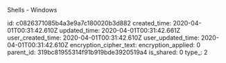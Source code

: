 Shells - Windows

id: c0826371085b4a3e9a7c180020b3d882
created_time: 2020-04-01T00:31:42.610Z
updated_time: 2020-04-01T00:31:42.661Z
user_created_time: 2020-04-01T00:31:42.610Z
user_updated_time: 2020-04-01T00:31:42.610Z
encryption_cipher_text: 
encryption_applied: 0
parent_id: 319bc81955314f91b919bde3920519a4
is_shared: 0
type_: 2